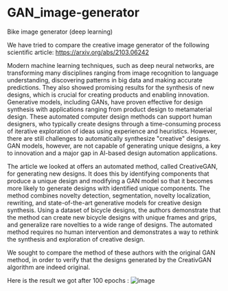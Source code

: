 # GAN_image-generator
Bike image generator (deep learning)


We have tried to compare the creative image generator of the following scientific article: https://arxiv.org/abs/2103.06242

Modern machine learning techniques, such as deep neural networks, are transforming many disciplines ranging from image recognition to language understanding, discovering patterns in big data and making accurate predictions. They also showed promising results for the synthesis of new designs, which is crucial for creating products and enabling innovation. Generative models, including GANs, have proven effective for design synthesis with applications ranging from product design to metamaterial design. These automated computer design methods can support human designers, who typically create designs through a time-consuming process of iterative exploration of ideas using experience and heuristics. However, there are still challenges to automatically synthesize "creative" designs. GAN models, however, are not capable of generating unique designs, a key to innovation and a major gap in AI-based design automation applications.

The article we looked at offers an automated method, called CreativeGAN, for generating new designs. It does this by identifying components that produce a unique design and modifying a GAN model so that it becomes more likely to generate designs with identified unique components. The method combines novelty detection, segmentation, novelty localization, rewriting, and state-of-the-art generative models for creative design synthesis. Using a dataset of bicycle designs, the authors demonstrate that the method can create new bicycle designs with unique frames and grips, and generalize rare novelties to a wide range of designs. The automated method requires no human intervention and demonstrates a way to rethink the synthesis and exploration of creative design.

We sought to compare the method of these authors with the original GAN method, in order to verify that the designs generated by the CreativGAN algorithm are indeed original.


Here is the result we got after 100 epochs :
![image](https://user-images.githubusercontent.com/76532104/206876217-9656bbec-9363-471a-80d6-0eac8d626e44.png)
